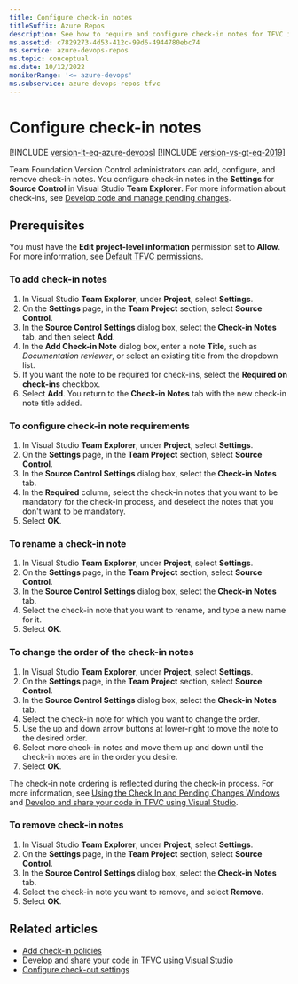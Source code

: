 ```yaml
---
title: Configure check-in notes
titleSuffix: Azure Repos
description: See how to require and configure check-in notes for TFVC in Visual Studio.
ms.assetid: c7829273-4d53-412c-99d6-4944780ebc74
ms.service: azure-devops-repos
ms.topic: conceptual
ms.date: 10/12/2022
monikerRange: '<= azure-devops'
ms.subservice: azure-devops-repos-tfvc
---
```



# Configure check-in notes

[!INCLUDE [version-lt-eq-azure-devops](../../includes/version-lt-eq-azure-devops.md)]
[!INCLUDE [version-vs-gt-eq-2019](../../includes/version-vs-gt-eq-2019.md)]

Team Foundation Version Control administrators can add, configure, and remove check-in notes. You configure check-in notes in the **Settings** for **Source Control** in Visual Studio **Team Explorer**. For more information about check-ins, see [Develop code and manage pending changes](develop-code-manage-pending-changes.md).

## Prerequisites  

You must have the **Edit project-level information** permission set to **Allow**. For more information, see [Default TFVC permissions](../../organizations/security/default-tfvc-permissions.md).

### To add check-in notes

1. In Visual Studio **Team Explorer**, under **Project**, select **Settings**.
1. On the **Settings** page, in the **Team Project** section, select **Source Control**.
1. In the **Source Control Settings** dialog box, select the **Check-in Notes** tab, and then select **Add**.
1. In the **Add Check-in Note** dialog box, enter a note **Title**, such as *Documentation reviewer*, or select an existing title from the dropdown list.
1. If you want the note to be required for check-ins, select the **Required on check-ins** checkbox.
1. Select **Add**. You return to the **Check-in Notes** tab with the new check-in note title added.

### To configure check-in note requirements

1. In Visual Studio **Team Explorer**, under **Project**, select **Settings**.
1. On the **Settings** page, in the **Team Project** section, select **Source Control**.
1. In the **Source Control Settings** dialog box, select the **Check-in Notes** tab.
1. In the **Required** column, select the check-in notes that you want to be mandatory for the check-in process, and deselect the notes that you don't want to be mandatory.
1. Select **OK**.

### To rename a check-in note

1. In Visual Studio **Team Explorer**, under **Project**, select **Settings**.
1. On the **Settings** page, in the **Team Project** section, select **Source Control**.
1. In the **Source Control Settings** dialog box, select the **Check-in Notes** tab.
1. Select the check-in note that you want to rename, and type a new name for it.
1. Select **OK**.

### To change the order of the check-in notes

1. In Visual Studio **Team Explorer**, under **Project**, select **Settings**.
1. On the **Settings** page, in the **Team Project** section, select **Source Control**.
1. In the **Source Control Settings** dialog box, select the **Check-in Notes** tab.
1. Select the check-in note for which you want to change the order.
1. Use the up and down arrow buttons at lower-right to move the note to the desired order.
1. Select more check-in notes and move them up and down until the check-in notes are in the order you desire.
1. Select **OK**.

The check-in note ordering is reflected during the check-in process. For more information, see [Using the Check In and Pending Changes Windows](develop-code-manage-pending-changes.md) and [Develop and share your code in TFVC using Visual Studio](share-your-code-in-tfvc-vs.md).

### To remove check-in notes

1. In Visual Studio **Team Explorer**, under **Project**, select **Settings**.
1. On the **Settings** page, in the **Team Project** section, select **Source Control**.
1. In the **Source Control Settings** dialog box, select the **Check-in Notes** tab.
1. Select the check-in note you want to remove, and select **Remove**.
1. Select **OK**.

## Related articles

- [Add check-in policies](add-check-policies.md)  
- [Develop and share your code in TFVC using Visual Studio](share-your-code-in-tfvc-vs.md)
- [Configure check-out settings](configure-check-out-settings.md)
